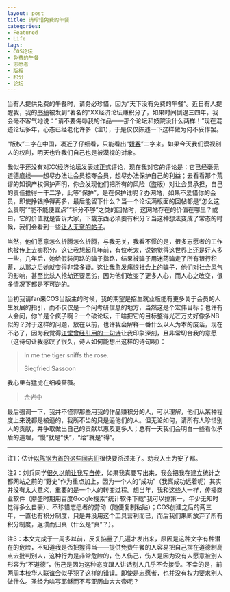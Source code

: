 ```yaml
---
layout: post
title: 请珍惜免费的午餐
categories:
- Featured
- Life
tags:
- COS论坛
- 免费的午餐
- 志愿者
- 版权
- 积分
- 论坛
---
```


当有人提供免费的午餐时，请务必珍惜，因为“天下没有免费的午餐”。近日有人提醒我，我的[书稿](http://yihui.name/cn/publication/#MSG)被发到“著名的”XX经济论坛赚积分了，如果时间倒退三四年，我会毫不客气地说：“请不要侮辱我的作品——那个论坛和妓院没什么两样！”现在混迹论坛多年，心态已经老化许多（注1），于是仅仅陈述一下这样做为何不妥作罢。

“版权”二字在中国，凑近了仔细看，只能看出“[娇客](http://yihui.name/cn/tag/joke/)”二字来。如果今天我们漠视别人的权利，明天也许我们自己也是被漠视的对象。

我似乎还没有对XX经济论坛发表过正式评论，现在我对它的评论是：它已经毫无道德底线——想尽办法让会员掠夺会员，想尽办法保护自己的利益；去看看那个荒谬的知识产权保护声明，你会发现他们把所有的风险（盗版）对让会员承担，自己的责任推得一干二净，此等“保护”，是在保护谁呢？办网站，如果不爱惜你的会员，即使挣钱挣得再多，最后能留下什么？当一个论坛满版面的回帖都是“怎么这么贵啊”“能不能便宜点”“积分不够”之类的回帖时，这网站存在的价值在哪里？或曰，它的价值就是告诉大家，下载东西必须要有积分？当这种想法变成了常态的时候，我们会看到一些[让人无奈的帖子](http://cos.name/cn/topic/102568)。

当然，他们愿意怎么折腾怎么折腾，与我无关，我看不惯的是，很多志愿者的工作也被传上去卖积分。这让我想起几年前，有位老太，说她觉得这世界上还是好人多一些，几年后，她给假装问路的骗子指路，结果被骗子用迷药骗走了所有银行积蓄，从那之后她就变得非常多疑。这让我愈发痛恨社会上的骗子，他们对社会风气的影响，甚至比杀人抢劫还要恶劣，因为他们改变了更多人心，而人心之改变，很多情况下都是不可逆的。

当初我请fan来COS当版主的时候，我的期望是招生就业版能有更多关于会员的人生发展的指引，而不仅仅是一个问考研信息的地方，当然这是个宏伟目标；也许有人会问，你丫是个疯子啊？一个破论坛，干啥把它的目标整得光芒万丈好像多NB似的？对于这样的问题，放在以前，也许我会解释一番什么以人为本的废话，现在不必了，因为我觉得[江堂曾经引用的一句诗](http://li-and-jiang.com/blog/2010/08/15/tiger-rose/)让我印象深刻，且非常切合我的意愿（这诗句让我感叹了很久，诗人如何能想出这样的诗句啊）：

> In me the tiger sniffs the rose.
> 
> Siegfried Sassoon
> 
> 
我心里有猛虎在细嗅蔷薇。
> 
> 余光中

最后强调一下，我并不怪罪那些用我的作品赚积分的人，可以理解，他们从某种程度上来说都是被逼的，我所不齿的只是逼他们的人。但无论如何，请所有人珍惜别人的贡献，并争取做出自己的贡献以惠及更多人；总有一天我们会明白一些看似矛盾的道理，“慢”就是“快”，“给”就是“得”。

---

注1：估计[以陈钢为首的这些同志们](http://cos.name/cn/topic/102561)很快要杀过来了。劝我入土为安了都。

注2：刘兵同学[很久以前让我写自传](http://cos.name/cn/topic/15202)，如果我真要写出来，我会把我在建立统计之都网站之前的“野史”作为重点加上，因为一个人的“成功”（我离成功远着呢）其实并没有太大意义，重要的是一个人的转变过程。想当年，我和这些人一样，传播商业软件（鼎盛时期用百度Google搜索“统计软件下载”我可以排第一，年少无知时觉得多么自豪）、不珍惜志愿者的劳动（随便复制粘贴）；COS创建之后的两三年，一直也有积分制度，只是并没用这个工具营利而已，而后我们果断放弃了所有积分制度，返璞而归真（什么是“真”？）。

注3：本文完成于一周多以前，反复掂量了几遍才发出来，原因是这种文字有种潜在的危险，不知道我是否把握得当——提供免费午餐的人容易把自己摆在道德制高点去批判别人，这种行为是非常危险的，伤人伤己，伤人是因为没有人愿意被别人形容为“不道德”，伤己是因为这种态度跟人讲话别人几乎不会接受。不幸的是，前两周本校华人联谊会似乎犯了这样的错误。即使是志愿者，也并没有权力要求别人做什么。圣经为啥写耶稣而不写亚历山大大帝呢？
